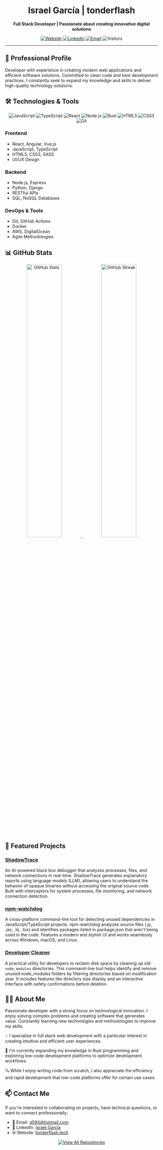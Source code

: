 <h1 align="center">Israel García | tonderflash</h1>

<p align="center">
  <strong>Full Stack Developer | Passionate about creating innovative digital solutions</strong>
</p>

<p align="center">
  <a href="https://tonderflash.tech" target="_blank"><img src="https://img.shields.io/badge/Website-tonderflash.tech-1f425f?style=flat-square&logo=globe" alt="Website"/></a>
  <a href="https://www.linkedin.com/in/israel-garcia-5a02131bb/" target="_blank"><img src="https://img.shields.io/badge/LinkedIn-Israel_García-0077B5?style=flat-square&logo=linkedin" alt="LinkedIn"/></a>
  <a href="mailto:g594@hotmail.com"><img src="https://img.shields.io/badge/Email-g594@hotmail.com-D14836?style=flat-square&logo=gmail" alt="Email"/></a>
  <img src="https://komarev.com/ghpvc/?username=tonderflash&style=flat-square&color=blue" alt="Visitors"/>
</p>

<hr/>

## 💼 Professional Profile

Developer with experience in creating modern web applications and efficient software solutions. Committed to clean code and best development practices. I constantly seek to expand my knowledge and skills to deliver high-quality technology solutions.

## 🛠️ Technologies & Tools

<p align="center">
  <img src="https://img.shields.io/badge/JavaScript-F7DF1E?style=flat-square&logo=javascript&logoColor=black" alt="JavaScript"/>
  <img src="https://img.shields.io/badge/TypeScript-3178C6?style=flat-square&logo=typescript&logoColor=white" alt="TypeScript"/>
  <img src="https://img.shields.io/badge/React-61DAFB?style=flat-square&logo=react&logoColor=black" alt="React"/>
  <img src="https://img.shields.io/badge/Node.js-339933?style=flat-square&logo=node.js&logoColor=white" alt="Node.js"/>
  <img src="https://img.shields.io/badge/Rust-000000?style=flat-square&logo=rust&logoColor=white" alt="Rust"/>
  <img src="https://img.shields.io/badge/HTML5-E34F26?style=flat-square&logo=html5&logoColor=white" alt="HTML5"/>
  <img src="https://img.shields.io/badge/CSS3-1572B6?style=flat-square&logo=css3&logoColor=white" alt="CSS3"/>
  <img src="https://img.shields.io/badge/Git-F05032?style=flat-square&logo=git&logoColor=white" alt="Git"/>
</p>

### Frontend

- React, Angular, Vue.js
- JavaScript, TypeScript
- HTML5, CSS3, SASS
- UI/UX Design

### Backend

- Node.js, Express
- Python, Django
- RESTful APIs
- SQL, NoSQL Databases

### DevOps & Tools

- Git, GitHub Actions
- Docker
- AWS, DigitalOcean
- Agile Methodologies

## 📊 GitHub Stats

<p align="center">
  <a href="https://github.com/tonderflash">
    <img src="https://github-readme-stats.vercel.app/api?username=tonderflash&show_icons=true&theme=radical&hide_border=true&count_private=true" width="48%" alt="GitHub Stats"/>
  </a>
  <a href="https://github.com/tonderflash">
    <img src="https://github-readme-streak-stats.herokuapp.com/?user=tonderflash&theme=radical&hide_border=true" width="48%" alt="GitHub Streak"/>
  </a>
</p>

## 🚀 Featured Projects

### [ShadowTrace](https://github.com/tonderflash/shadowtrace)

An AI-powered black box debugger that analyzes processes, files, and network connections in real-time. ShadowTrace generates explanatory reports using language models (LLM), allowing users to understand the behavior of opaque binaries without accessing the original source code. Built with interceptors for system processes, file monitoring, and network connection detection.

### [npm-watchdog](https://github.com/tonderflash/npm-watchdog)

A cross-platform command-line tool for detecting unused dependencies in JavaScript/TypeScript projects. npm-watchdog analyzes source files (.js, .jsx, .ts, .tsx) and identifies packages listed in package.json that aren't being used in the code. Features a modern and stylish UI and works seamlessly across Windows, macOS, and Linux.

### [Developer Cleaner](https://github.com/tonderflash/developer-cleaner)

A practical utility for developers to reclaim disk space by cleaning up old `node_modules` directories. This command-line tool helps identify and remove unused node_modules folders by filtering directories based on modification year. It includes features like directory size display and an interactive interface with safety confirmations before deletion.

## 👨‍💻 About Me

Passionate developer with a strong focus on technological innovation. I enjoy solving complex problems and creating software that generates value. Constantly learning new technologies and methodologies to improve my skills.

💡 I specialize in full stack web development with a particular interest in creating intuitive and efficient user experiences.

🌱 I'm currently expanding my knowledge in Rust programming and exploring low-code development platforms to optimize development workflows.

🔍 While I enjoy writing code from scratch, I also appreciate the efficiency and rapid development that low-code platforms offer for certain use cases.

## 📫 Contact Me

If you're interested in collaborating on projects, have technical questions, or want to connect professionally:

- 📧 Email: [g594@hotmail.com](mailto:g594@hotmail.com)
- 🔗 LinkedIn: [Israel García](https://www.linkedin.com/in/israel-garcia-5a02131bb/)
- 🌐 Website: [tonderflash.tech](https://tonderflash.tech)

<p align="center">
  <a href="https://github.com/tonderflash?tab=repositories">
    <img src="https://img.shields.io/badge/View_All_Repositories-2962FF?style=for-the-badge&logo=github&logoColor=white" alt="View All Repositories"/>
  </a>
</p>

